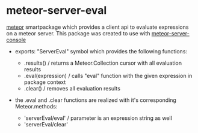 meteor-server-eval
==================

[meteor](http://www.meteor.com) smartpackage which provides a client api to evaluate expressions on a meteor server. This package was created to use with [meteor-server-console](https://github.com/gandev-de/meteor-server-console)

*    exports: "ServerEval" symbol which provides the following functions:
     - .results() / returns a Meteor.Collection cursor with all evaluation results
     - .eval(expression) / calls "eval" function with the given expression in package context
     - .clear() / removes all evaluation results

*    the .eval and .clear functions are realized with it's corresponding Meteor.methods:
     - 'serverEval/eval' / parameter is an expression string as well
     - 'serverEval/clear'
